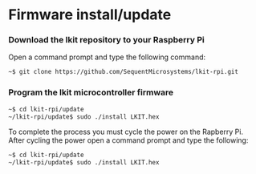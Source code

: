 # Firmware install/update


### Download the lkit repository to your Raspberry Pi

Open a command prompt and type the following command:
```bash
~$ git clone https://github.com/SequentMicrosystems/lkit-rpi.git
```

### Program the lkit microcontroller firmware
```bash
~$ cd lkit-rpi/update
~/lkit-rpi/update$ sudo ./install LKIT.hex
```
To complete the process you must cycle the power on the Rapberry Pi. After cycling the power open a command prompt and type the following:
```bash
~$ cd lkit-rpi/update
~/lkit-rpi/update$ sudo ./install LKIT.hex
```
